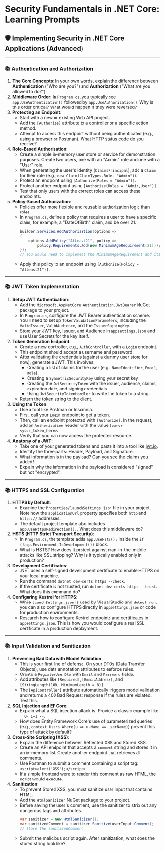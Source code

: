 # Security Fundamentals in .NET Core: Learning Prompts

## 🛡️ Implementing Security in .NET Core Applications (Advanced)

---

### 📚 Authentication and Authorization

1.  **The Core Concepts**: In your own words, explain the difference between **Authentication** ("Who are you?") and **Authorization** ("What are you allowed to do?").
2.  **Middleware Order**: In `Program.cs`, you typically see `app.UseAuthentication()` followed by `app.UseAuthorization()`. Why is this order critical? What would happen if they were reversed?
3.  **Protecting an Endpoint**:
    *   Start with a new or existing Web API project.
    *   Add the `[Authorize]` attribute to a controller or a specific action method.
    *   Attempt to access this endpoint without being authenticated (e.g., using a browser or Postman). What HTTP status code do you receive?
4.  **Role-Based Authorization**:
    *   Create a simple in-memory user store or service for demonstration purposes. Create two users, one with an "Admin" role and one with a "User" role.
    *   When generating the user's identity (`ClaimsPrincipal`), add a `Claim` for their role (e.g., `new Claim(ClaimTypes.Role, "Admin")`).
    *   Protect an endpoint using `[Authorize(Roles = "Admin")]`.
    *   Protect another endpoint using `[Authorize(Roles = "Admin,User")]`.
    *   Test that only users with the correct roles can access these endpoints.
5.  **Policy-Based Authorization**:
    *   Policies offer more flexible and reusable authorization logic than roles.
    *   In `Program.cs`, define a policy that requires a user to have a specific claim, for example, a "DateOfBirth" claim, and be over 21.
        ```csharp
        builder.Services.AddAuthorization(options =>
        {
            options.AddPolicy("AtLeast21", policy =>
                policy.Requirements.Add(new MinimumAgeRequirement(21)));
        });
        // You would need to implement the MinimumAgeRequirement and its handler.
        ```
    *   Apply this policy to an endpoint using `[Authorize(Policy = "AtLeast21")]`.

---

### 📚 JWT Token Implementation

1.  **Setup JWT Authentication**:
    *   Add the `Microsoft.AspNetCore.Authentication.JwtBearer` NuGet package to your project.
    *   In `Program.cs`, configure the JWT Bearer authentication scheme. You'll need to set up `TokenValidationParameters`, including the `ValidIssuer`, `ValidAudience`, and the `IssuerSigningKey`.
    *   Store your JWT Key, Issuer, and Audience in `appsettings.json` and use User Secrets for the key itself.
2.  **Token Generation Endpoint**:
    *   Create a new controller, e.g., `AuthController`, with a `Login` endpoint.
    *   This endpoint should accept a username and password.
    *   After validating the credentials (against a dummy user store for now), generate a JWT. This involves:
        *   Creating a list of claims for the user (e.g., `NameIdentifier`, `Email`, `Role`).
        *   Creating a `SymmetricSecurityKey` using your secret key.
        *   Creating the `JwtSecurityToken` with the issuer, audience, claims, expiration date, and signing credentials.
        *   Using `JwtSecurityTokenHandler` to write the token to a string.
    *   Return the token string to the client.
3.  **Using the Token**:
    *   Use a tool like Postman or Insomnia.
    *   First, call your `Login` endpoint to get a token.
    *   Then, call an endpoint protected with `[Authorize]`. In the request, add an `Authorization` header with the value `Bearer <your_token_here>`.
    *   Verify that you can now access the protected resource.
4.  **Anatomy of a JWT**:
    *   Take one of your generated tokens and paste it into a tool like [jwt.io](https://jwt.io/).
    *   Identify the three parts: Header, Payload, and Signature.
    *   What information is in the payload? Can you see the claims you added?
    *   Explain why the information in the payload is considered "signed" but not "encrypted".

---

### 📚 HTTPS and SSL Configuration

1.  **HTTPS by Default**:
    *   Examine the `Properties/launchSettings.json` file in your project. Note how the `applicationUrl` property specifies both `http` and `https://` addresses.
    *   The default project template also includes `app.UseHttpsRedirection();`. What does this middleware do?
2.  **HSTS (HTTP Strict Transport Security)**:
    *   In `Program.cs`, the template adds `app.UseHsts();` inside the `if (!app.Environment.IsDevelopment())` block.
    *   What is HSTS? How does it protect against man-in-the-middle attacks like SSL stripping? Why is it typically enabled only in production?
3.  **Development Certificates**:
    *   .NET uses a self-signed development certificate to enable HTTPS on your local machine.
    *   Run the command `dotnet dev-certs https --check`.
    *   If the certificate is not trusted, run `dotnet dev-certs https --trust`. What does this command do?
4.  **Configuring Kestrel for HTTPS**:
    *   While `launchSettings.json` is used by Visual Studio and `dotnet run`, you can also configure HTTPS directly in `appsettings.json` or code for production environments.
    *   Research how to configure Kestrel endpoints and certificates in `appsettings.json`. This is how you would configure a real SSL certificate in a production deployment.

---

### 📚 Input Validation and Sanitization

1.  **Preventing Bad Data with Model Validation**:
    *   This is your first line of defense. On your DTOs (Data Transfer Objects), use data annotation attributes to enforce rules.
    *   Create a `RegisterUserDto` with `Email` and `Password` fields.
    *   Add attributes like `[Required]`, `[EmailAddress]`, and `[StringLength(100, MinimumLength = 8)]`.
    *   The `[ApiController]` attribute automatically triggers model validation and returns a 400 Bad Request response if the rules are violated. Test this.
2.  **SQL Injection and EF Core**:
    *   Explain what a SQL injection attack is. Provide a classic example like `' OR 1=1 --`.
    *   How does Entity Framework Core's use of parameterized queries (e.g., `context.Users.Where(u => u.Name == userName)`) prevent this type of attack by default?
3.  **Cross-Site Scripting (XSS)**:
    *   Explain the difference between Reflected XSS and Stored XSS.
    *   Create an API endpoint that accepts a `comment` string and stores it in an in-memory list. Create another endpoint that retrieves all comments.
    *   Use Postman to submit a comment containing a script tag: `<script>alert('XSS');</script>`.
    *   If a simple frontend were to render this comment as raw HTML, the script would execute.
4.  **Sanitization**:
    *   To prevent Stored XSS, you must sanitize user input that contains HTML.
    *   Add the `HtmlSanitizer` NuGet package to your project.
    *   Before saving the user's comment, use the sanitizer to strip out any dangerous tags and attributes.
        ```csharp
        var sanitizer = new HtmlSanitizer();
        var sanitizedComment = sanitizer.Sanitize(userInput.Comment);
        // Store the sanitizedComment
        ```
    *   Submit the malicious script again. After sanitization, what does the stored string look like?
